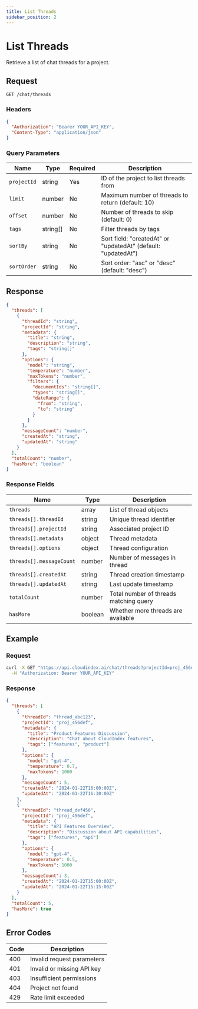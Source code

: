 ```yaml
---
title: List Threads
sidebar_position: 2
---
```


# List Threads

Retrieve a list of chat threads for a project.

## Request

```http
GET /chat/threads
```

### Headers

```json
{
  "Authorization": "Bearer YOUR_API_KEY",
  "Content-Type": "application/json"
}
```

### Query Parameters

| Name | Type | Required | Description |
|------|------|----------|-------------|
| `projectId` | string | Yes | ID of the project to list threads from |
| `limit` | number | No | Maximum number of threads to return (default: 10) |
| `offset` | number | No | Number of threads to skip (default: 0) |
| `tags` | string[] | No | Filter threads by tags |
| `sortBy` | string | No | Sort field: "createdAt" or "updatedAt" (default: "updatedAt") |
| `sortOrder` | string | No | Sort order: "asc" or "desc" (default: "desc") |

## Response

```json
{
  "threads": [
    {
      "threadId": "string",
      "projectId": "string",
      "metadata": {
        "title": "string",
        "description": "string",
        "tags": "string[]"
      },
      "options": {
        "model": "string",
        "temperature": "number",
        "maxTokens": "number",
        "filters": {
          "documentIds": "string[]",
          "types": "string[]",
          "dateRange": {
            "from": "string",
            "to": "string"
          }
        }
      },
      "messageCount": "number",
      "createdAt": "string",
      "updatedAt": "string"
    }
  ],
  "totalCount": "number",
  "hasMore": "boolean"
}
```

### Response Fields

| Name | Type | Description |
|------|------|-------------|
| `threads` | array | List of thread objects |
| `threads[].threadId` | string | Unique thread identifier |
| `threads[].projectId` | string | Associated project ID |
| `threads[].metadata` | object | Thread metadata |
| `threads[].options` | object | Thread configuration |
| `threads[].messageCount` | number | Number of messages in thread |
| `threads[].createdAt` | string | Thread creation timestamp |
| `threads[].updatedAt` | string | Last update timestamp |
| `totalCount` | number | Total number of threads matching query |
| `hasMore` | boolean | Whether more threads are available |

## Example

### Request

```bash
curl -X GET "https://api.cloudindex.ai/chat/threads?projectId=proj_456def&limit=2&tags=features" \
  -H "Authorization: Bearer YOUR_API_KEY"
```

### Response

```json
{
  "threads": [
    {
      "threadId": "thread_abc123",
      "projectId": "proj_456def",
      "metadata": {
        "title": "Product Features Discussion",
        "description": "Chat about CloudIndex features",
        "tags": ["features", "product"]
      },
      "options": {
        "model": "gpt-4",
        "temperature": 0.7,
        "maxTokens": 1000
      },
      "messageCount": 5,
      "createdAt": "2024-01-22T16:00:00Z",
      "updatedAt": "2024-01-22T16:30:00Z"
    },
    {
      "threadId": "thread_def456",
      "projectId": "proj_456def",
      "metadata": {
        "title": "API Features Overview",
        "description": "Discussion about API capabilities",
        "tags": ["features", "api"]
      },
      "options": {
        "model": "gpt-4",
        "temperature": 0.5,
        "maxTokens": 1000
      },
      "messageCount": 3,
      "createdAt": "2024-01-22T15:00:00Z",
      "updatedAt": "2024-01-22T15:15:00Z"
    }
  ],
  "totalCount": 5,
  "hasMore": true
}
```

## Error Codes

| Code | Description |
|------|-------------|
| 400 | Invalid request parameters |
| 401 | Invalid or missing API key |
| 403 | Insufficient permissions |
| 404 | Project not found |
| 429 | Rate limit exceeded |
